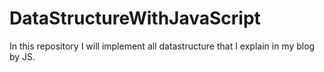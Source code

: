 # DataStructureWithJavaScript
In this repository I will implement all datastructure that I explain in my blog by JS.
